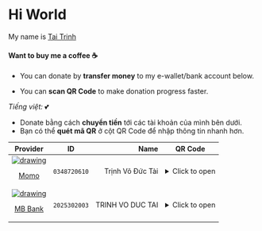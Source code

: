# Hi World

My name is [Tai Trinh](https://github.com/taitvd2508)

#### Want to buy me a coffee ☕

- You can donate by **transfer money** to my e-wallet/bank account below.

- You can **scan QR Code** to make donation progress faster.

*Tiếng việt:* 💕

- Donate bằng cách **chuyển tiền** tới các tài khoản của mình bên dưới.
- Bạn có thể **quét mã QR** ở cột QR Code để nhập thông tin nhanh hơn.


| Provider | ID | Name | QR Code |
|:-----:|:------------:|---:|:---------:|
| <a style="display:block" href="https://momo.vn/"><img src="https://cdn.mservice.com.vn/app/icon/kits/01.MoMo%20Copy.png" alt="drawing" width="50"/> <p>Momo</p></a> | `0348720610` | Trịnh Võ Đức Tài | <details><summary>Click to open</summary><img src="./review/qr_momo.jpg" width="300" /></details> |
| <a href="https://www.mbbank.com.vn/"><img src="https://cdn.haitrieu.com/wp-content/uploads/2022/02/Logo-MB-Bank-MBB.png" alt="drawing" width="50"/><p>MB Bank</p></a> | `2025302003` | TRINH VO DUC TAI | <details><summary>Click to open</summary><img src="./review/qr_mbbank_tvdt.jpg" width="300" /></details> |
